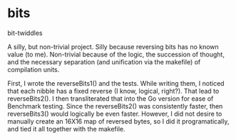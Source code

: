 # bits
bit-twiddles

A silly, but non-trivial project.  Silly because reversing bits has no known value (to me).  Non-trivial because of the logic, the succession of thought, and the necessary separation (and unification via the makefile) of compilation units.

First, I wrote the reverseBits1() and the tests.  While writing them, I noticed that each nibble has a fixed reverse (I know, logical, right?).  That lead to reverseBits2().  I then transliterated that into the Go version for ease of Benchmark testing.  Since the reverseBits2() was consistently faster, then reverseBits3() would logically be even faster.  However, I did not desire to manually create an 16X16 map of reversed bytes, so I did it programatically, and tied it all together with the makefile.
